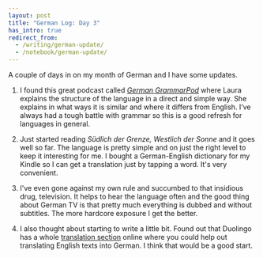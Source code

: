 ```yaml
---
layout: post
title: "German Log: Day 3"
has_intro: true
redirect_from:
  - /writing/german-update/
  - /notebook/german-update/
---
```


A couple of days in on my month of German and I have some updates.

1. I found this great podcast called _[German GrammarPod]_ where Laura explains the structure of the language in a direct and simple way. She explains in what ways it is similar and where it differs from English. I’ve always had a tough battle with grammar so this is a good refresh for languages in general.

2. Just started reading _Südlich der Grenze, Westlich der Sonne_ and it goes well so far. The language is pretty simple and on just the right level to keep it interesting for me. I bought a German-English dictionary for my Kindle so I can get a translation just by tapping a word. It's very convenient.

3. I've even gone against my own rule and succumbed to that insidious drug, television. It helps to hear the language often and the good thing about German TV is that pretty much everything is dubbed and without subtitles. The more hardcore exposure I get the better.

4. I also thought about starting to write a little bit. Found out that Duolingo has a whole [translation section] online where you could help out translating English texts into German. I think that would be a good start.


[German GrammarPod]: https://itunes.apple.com/us/podcast/german-grammarpod/id253979257
[translation section]: https://www.duolingo.com/translations
